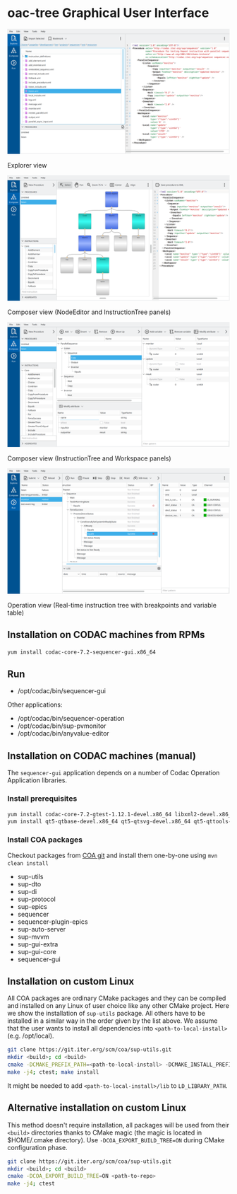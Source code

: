 # oac-tree Graphical User Interface

![Explorer view](./doc/explorer-1200x.png)

Explorer view

![Composer view](./doc/nodeeditor-1200x.png)

Composer view (NodeEditor and InstructionTree panels)

![Composer view](./doc/composer-1200x.png)

Composer view (InstructionTree and Workspace panels)

![Operation View](./doc/operation-1200x.png)

Operation view (Real-time instruction tree with breakpoints and variable table)

## Installation on CODAC machines from RPMs

```bash
yum install codac-core-7.2-sequencer-gui.x86_64
```

## Run

- /opt/codac/bin/sequencer-gui

Other applications:

- /opt/codac/bin/sequencer-operation
- /opt/codac/bin/sup-pvmonitor
- /opt/codac/bin/anyvalue-editor

## Installation on CODAC machines (manual)

The `sequencer-gui` application depends on a number of Codac Operation Application libraries.

### Install prerequisites

```bash
yum install codac-core-7.2-gtest-1.12.1-devel.x86_64 libxml2-devel.x86_64
yum install qt5-qtbase-devel.x86_64 qt5-qtsvg-devel.x86_64 qt5-qttools-devel.x86_64 qt5-qtbase-gui.x86_64 qt5-qtcharts-devel.x86_64 adwaita-qt5.x86_64 mesa-libGL-devel.x86_64
```

### Install COA packages

Checkout packages from [COA git](https://git.iter.org/projects/COA/repos/sup-utils/browse
) and install them one-by-one using `mvn clean install`

- sup-utils
- sup-dto
- sup-di
- sup-protocol
- sup-epics
- sequencer
- sequencer-plugin-epics
- sup-auto-server
- sup-mvvm
- sup-gui-extra
- sup-gui-core
- sequencer-gui

## Installation on custom Linux

All COA packages are ordinary CMake packages and they can be compiled and installed on any Linux
of user choice like any other CMake project. Here we show the installation of `sup-utils` package. 
All others have to be installed in a similar way in the order given by the list above.
We assume that the user wants to install all dependencies into `<path-to-local-install>` (e.g. /opt/local).

```bash
git clone https://git.iter.org/scm/coa/sup-utils.git
mkdir <build>; cd <build>
cmake -DCMAKE_PREFIX_PATH=<path-to-local-install> -DCMAKE_INSTALL_PREFIX=<path-to-local-install> <path-to-repo>
make -j4; ctest; make install
```

It might be needed to add `<path-to-local-install>/lib` to `LD_LIBRARY_PATH`.

## Alternative installation on custom Linux

This method doesn't require installation, all packages will be used from their `<build>` directories
thanks to CMake magic (the magic is located in $HOME/.cmake directory). Use `-DCOA_EXPORT_BUILD_TREE=ON` 
during CMake configuration phase.

```bash
git clone https://git.iter.org/scm/coa/sup-utils.git
mkdir <build>; cd <build>
cmake -DCOA_EXPORT_BUILD_TREE=ON <path-to-repo>
make -j4; ctest
```

